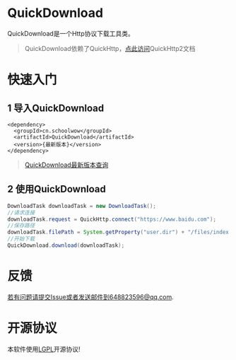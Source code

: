 # QuickDownload

QuickDownload是一个Http协议下载工具类。

> QuickDownload依赖了QuickHttp，[点此访问](https://quickhttp.schoolwow.cn)QuickHttp2文档

# 快速入门

## 1 导入QuickDownload
```
<dependency>
  <groupId>cn.schoolwow</groupId>
  <artifactId>QuickDownload</artifactId>
  <version>{最新版本}</version>
</dependency>
```

> [QuickDownload最新版本查询](https://search.maven.org/search?q=a:QuickDownload)

## 2 使用QuickDownload
```java
DownloadTask downloadTask = new DownloadTask();
//请求连接
downloadTask.request = QuickHttp.connect("https://www.baidu.com");
//保存路径
downloadTask.filePath = System.getProperty("user.dir") + "/files/index.html";
//开始下载
QuickDownload.download(downloadTask);
```

# 反馈

若有问题请提交Issue或者发送邮件到648823596@qq.com.

# 开源协议
本软件使用[LGPL](http://www.gnu.org/licenses/lgpl-3.0-standalone.html)开源协议!
